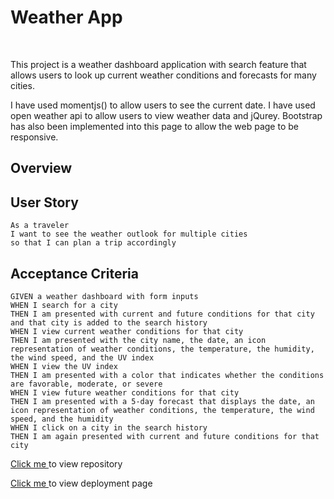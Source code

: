 <h1>Weather App</h1>
<br>

This project is a weather dashboard application with search feature that allows users to look up current weather conditions and forecasts for many cities.

I have used momentjs() to allow users to see the current date. I have used open weather api to allow users to view weather data and jQurey. Bootstrap has also been implemented into this page to allow the web page to be responsive. 

## Overview






## User Story

```
As a traveler
I want to see the weather outlook for multiple cities
so that I can plan a trip accordingly
```

## Acceptance Criteria
```
GIVEN a weather dashboard with form inputs
WHEN I search for a city
THEN I am presented with current and future conditions for that city and that city is added to the search history
WHEN I view current weather conditions for that city
THEN I am presented with the city name, the date, an icon representation of weather conditions, the temperature, the humidity, the wind speed, and the UV index
WHEN I view the UV index
THEN I am presented with a color that indicates whether the conditions are favorable, moderate, or severe
WHEN I view future weather conditions for that city
THEN I am presented with a 5-day forecast that displays the date, an icon representation of weather conditions, the temperature, the wind speed, and the humidity
WHEN I click on a city in the search history
THEN I am again presented with current and future conditions for that city
```

<a href= "https://github.com/farhahdin1997/weatherApp" >Click me </a> to view repository 

<a href= "https://farhahdin1997.github.io/weatherApp/ "> Click me </a> to view deployment page

